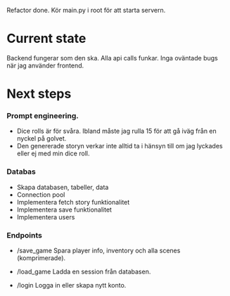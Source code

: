 Refactor done.
Kör main.py i root för att starta servern.

# Current state
Backend fungerar som den ska.
Alla api calls funkar. Inga oväntade bugs när jag använder frontend.

# Next steps
### Prompt engineering.
- Dice rolls är för svåra. Ibland måste jag rulla 15 för att gå iväg från en nyckel på golvet.
- Den genererade storyn verkar inte alltid ta i hänsyn till om jag lyckades eller ej med min dice roll. 

### Databas
- Skapa databasen, tabeller, data
- Connection pool
- Implementera fetch story funktionalitet
- Implementera save funktionalitet
- Implementera users

### Endpoints
- /save_game
    Spara player info, inventory och alla scenes (komprimerade).

- /load_game
    Ladda en session från databasen.

- /login
    Logga in eller skapa nytt konto.

